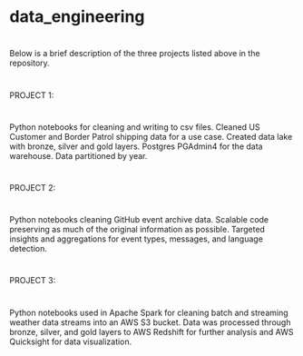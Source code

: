 # data_engineering
#
Below is a brief description of the three projects listed above in the repository.
#
PROJECT 1:
#
Python notebooks for cleaning and writing to csv files. Cleaned US Customer and Border Patrol shipping data for a use case. Created data lake with bronze, silver and gold layers. Postgres PGAdmin4 for the data warehouse. Data partitioned by year. 
#
#
#
PROJECT 2:
#
Python notebooks cleaning GitHub event archive data. Scalable code preserving as much of the original information as possible. Targeted insights and aggregations for event types, messages, and language detection.
#
#
#
PROJECT 3:
#
Python notebooks used in Apache Spark for cleaning batch and streaming weather data streams into an AWS S3 bucket. Data was processed through bronze, silver, and gold layers to AWS Redshift for further analysis and AWS Quicksight for data visualization.
